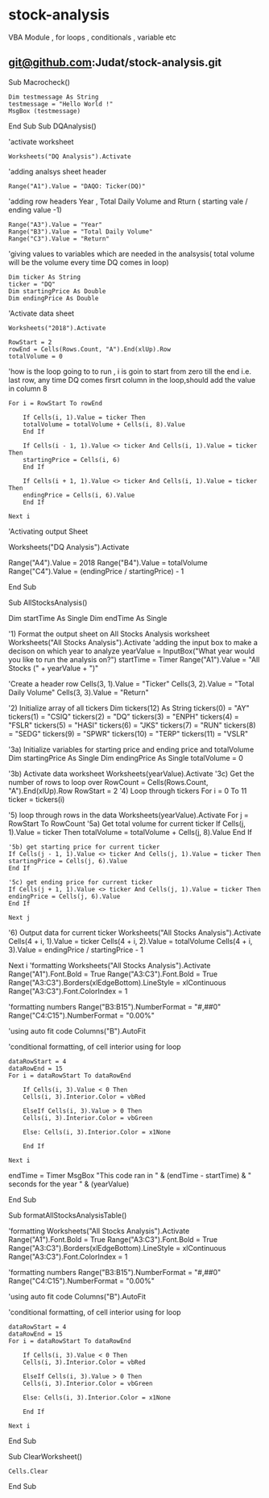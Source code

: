 # stock-analysis
VBA Module , for loops , conditionals , variable etc
 ## git@github.com:Judat/stock-analysis.git
Sub Macrocheck()

    Dim testmessage As String
    testmessage = "Hello World !"
    MsgBox (testmessage)
    
End Sub
Sub DQAnalysis()

'activate worksheet
    
    Worksheets("DQ Analysis").Activate
'adding analsys sheet header
    
    Range("A1").Value = "DAQO: Ticker(DQ)"

'adding row headers Year , Total Daily Volume and Rturn ( starting vale / ending value -1)
    
    Range("A3").Value = "Year"
    Range("B3").Value = "Total Daily Volume"
    Range("C3").Value = "Return"

'giving values to variables which are needed in the analsysis( total volume will be the volume every time DQ comes in loop)
 
    Dim ticker As String
    ticker = "DQ"
    Dim startingPrice As Double
    Dim endingPrice As Double

'Activate data sheet
    
    Worksheets("2018").Activate

    RowStart = 2
    rowEnd = Cells(Rows.Count, "A").End(xlUp).Row
    totalVolume = 0
'how is the loop going to to run , i is goin to start from zero till the end i.e. last row, any time DQ comes firsrt column in the loop,should add the value in column 8

    For i = RowStart To rowEnd
    
        If Cells(i, 1).Value = ticker Then
        totalVolume = totalVolume + Cells(i, 8).Value
        End If
    
        If Cells(i - 1, 1).Value <> ticker And Cells(i, 1).Value = ticker Then
        startingPrice = Cells(i, 6)
        End If
    
        If Cells(i + 1, 1).Value <> ticker And Cells(i, 1).Value = ticker Then
        endingPrice = Cells(i, 6).Value
        End If

    Next i

'Activating output Sheet

Worksheets("DQ Analysis").Activate

Range("A4").Value = 2018
Range("B4").Value = totalVolume
Range("C4").Value = (endingPrice / startingPrice) - 1


End Sub



Sub AllStocksAnalysis()

Dim startTime As Single
Dim endTime As Single

   '1) Format the output sheet on All Stocks Analysis worksheet
   Worksheets("All Stocks Analysis").Activate
   'adding the input box to make a decison on which year to analyze
   yearValue = InputBox("What year would you like to run the analysis on?")
 startTime = Timer
   Range("A1").Value = "All Stocks (" + yearValue + ")"
      
   'Create a header row
   Cells(3, 1).Value = "Ticker"
   Cells(3, 2).Value = "Total Daily Volume"
   Cells(3, 3).Value = "Return"

   '2) Initialize array of all tickers
   Dim tickers(12) As String
   tickers(0) = "AY"
   tickers(1) = "CSIQ"
   tickers(2) = "DQ"
   tickers(3) = "ENPH"
   tickers(4) = "FSLR"
   tickers(5) = "HASI"
   tickers(6) = "JKS"
   tickers(7) = "RUN"
   tickers(8) = "SEDG"
   tickers(9) = "SPWR"
   tickers(10) = "TERP"
   tickers(11) = "VSLR"
   
   '3a) Initialize variables for starting price and ending price and totalVolume
   Dim startingPrice As Single
   Dim endingPrice As Single
   totalVolume = 0
   
   '3b) Activate data worksheet
   Worksheets(yearValue).Activate
   '3c) Get the number of rows to loop over
   RowCount = Cells(Rows.Count, "A").End(xlUp).Row
   RowStart = 2
   '4) Loop through tickers
   For i = 0 To 11
       ticker = tickers(i)
       
   '5) loop through rows in the data
    Worksheets(yearValue).Activate
    For j = RowStart To RowCount
   '5a) Get total volume for current ticker
    If Cells(j, 1).Value = ticker Then
    totalVolume = totalVolume + Cells(j, 8).Value
    End If
    
    '5b) get starting price for current ticker
    If Cells(j - 1, 1).Value <> ticker And Cells(j, 1).Value = ticker Then
    startingPrice = Cells(j, 6).Value
    End If

    '5c) get ending price for current ticker
    If Cells(j + 1, 1).Value <> ticker And Cells(j, 1).Value = ticker Then
    endingPrice = Cells(j, 6).Value
    End If
       
    Next j
   
    
   '6) Output data for current ticker
   Worksheets("All Stocks Analysis").Activate
   Cells(4 + i, 1).Value = ticker
   Cells(4 + i, 2).Value = totalVolume
   Cells(4 + i, 3).Value = endingPrice / startingPrice - 1

   Next i
   'formatting
    Worksheets("All Stocks Analysis").Activate
    Range("A1").Font.Bold = True
    Range("A3:C3").Font.Bold = True
    Range("A3:C3").Borders(xlEdgeBottom).LineStyle = xlContinuous
    Range("A3:C3").Font.ColorIndex = 1

'formatting numbers
    Range("B3:B15").NumberFormat = "#,##0"
    Range("C4:C15").NumberFormat = "0.00%"

'using auto fit code
    Columns("B").AutoFit

'conditional formatting, of cell interior using for loop

    dataRowStart = 4
    dataRowEnd = 15
    For i = dataRowStart To dataRowEnd

        If Cells(i, 3).Value < 0 Then
        Cells(i, 3).Interior.Color = vbRed
     
        ElseIf Cells(i, 3).Value > 0 Then
        Cells(i, 3).Interior.Color = vbGreen
    
        Else: Cells(i, 3).Interior.Color = x1None
    
        End If

    Next i
    

endTime = Timer
MsgBox "This code ran in " & (endTime - startTime) & " seconds for the year " & (yearValue)



End Sub

Sub formatAllStocksAnalysisTable()

'formatting
    Worksheets("All Stocks Analysis").Activate
    Range("A1").Font.Bold = True
    Range("A3:C3").Font.Bold = True
    Range("A3:C3").Borders(xlEdgeBottom).LineStyle = xlContinuous
    Range("A3:C3").Font.ColorIndex = 1

'formatting numbers
    Range("B3:B15").NumberFormat = "#,##0"
    Range("C4:C15").NumberFormat = "0.00%"

'using auto fit code
    Columns("B").AutoFit

'conditional formatting, of cell interior using for loop

    dataRowStart = 4
    dataRowEnd = 15
    For i = dataRowStart To dataRowEnd

        If Cells(i, 3).Value < 0 Then
        Cells(i, 3).Interior.Color = vbRed
     
        ElseIf Cells(i, 3).Value > 0 Then
        Cells(i, 3).Interior.Color = vbGreen
    
        Else: Cells(i, 3).Interior.Color = x1None
    
        End If

    Next i
    

End Sub

Sub ClearWorksheet()

    Cells.Clear

End Sub



